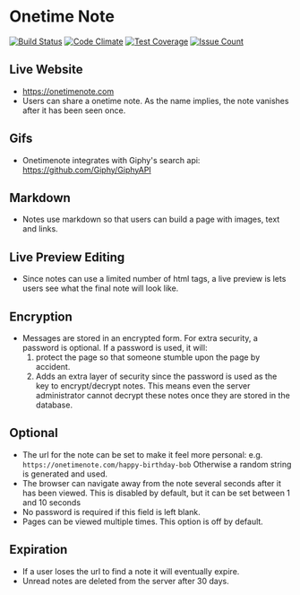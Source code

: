 # Onetime Note
[![Build Status](https://travis-ci.org/sophomoric/secret.svg?branch=master)](https://travis-ci.org/sophomoric/secret)
[![Code Climate](https://codeclimate.com/github/sophomoric/secret/badges/gpa.svg)](https://codeclimate.com/github/sophomoric/secret)
[![Test Coverage](https://codeclimate.com/github/sophomoric/secret/badges/coverage.svg)](https://codeclimate.com/github/sophomoric/secret/coverage)
[![Issue Count](https://codeclimate.com/github/sophomoric/secret/badges/issue_count.svg)](https://codeclimate.com/github/sophomoric/secret)

## Live Website
  * https://onetimenote.com
  * Users can share a onetime note. As the name implies, the note vanishes after
    it has been seen once.

## Gifs
  * Onetimenote integrates with Giphy's search api:
    https://github.com/Giphy/GiphyAPI

## Markdown
  * Notes use markdown so that users can build a page with images, text and
    links.

## Live Preview Editing
  * Since notes can use a limited number of html tags, a live preview is lets
    users see what the final note will look like.

## Encryption
  * Messages are stored in an encrypted form. For extra security, a password is
    optional. If a password is used, it will:
    1) protect the page so that someone stumble upon the page by accident.
    2) Adds an extra layer of security since the password is used as the key to
    encrypt/decrypt notes. This means even the server administrator cannot
    decrypt these notes once they are stored in the database.

## Optional
  * The url for the note can be set to make it feel more personal: e.g.
    `https://onetimenote.com/happy-birthday-bob`
    Otherwise a random string is generated and used.
  * The browser can navigate away from the note several seconds after it has
    been viewed. This is disabled by default, but it can be set between 1 and 10
    seconds
  * No password is required if this field is left blank.
  * Pages can be viewed multiple times. This option is off by default.

## Expiration
  * If a user loses the url to find a note it will eventually expire.
  * Unread notes are deleted from the server after 30 days.

